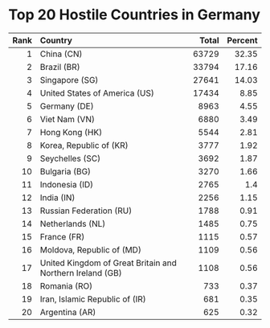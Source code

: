 # Top 20 Hostile Countries in Germany

| Rank | Country | Total | Percent |
| ---: | :------ | ----: | ------: |
| 1 | China (CN) | 63729 | 32.35 |
| 2 | Brazil (BR) | 33794 | 17.16 |
| 3 | Singapore (SG) | 27641 | 14.03 |
| 4 | United States of America (US) | 17434 | 8.85 |
| 5 | Germany (DE) | 8963 | 4.55 |
| 6 | Viet Nam (VN) | 6880 | 3.49 |
| 7 | Hong Kong (HK) | 5544 | 2.81 |
| 8 | Korea, Republic of (KR) | 3777 | 1.92 |
| 9 | Seychelles (SC) | 3692 | 1.87 |
| 10 | Bulgaria (BG) | 3270 | 1.66 |
| 11 | Indonesia (ID) | 2765 | 1.4 |
| 12 | India (IN) | 2256 | 1.15 |
| 13 | Russian Federation (RU) | 1788 | 0.91 |
| 14 | Netherlands (NL) | 1485 | 0.75 |
| 15 | France (FR) | 1115 | 0.57 |
| 16 | Moldova, Republic of (MD) | 1109 | 0.56 |
| 17 | United Kingdom of Great Britain and Northern Ireland (GB) | 1108 | 0.56 |
| 18 | Romania (RO) | 733 | 0.37 |
| 19 | Iran, Islamic Republic of (IR) | 681 | 0.35 |
| 20 | Argentina (AR) | 625 | 0.32 |
